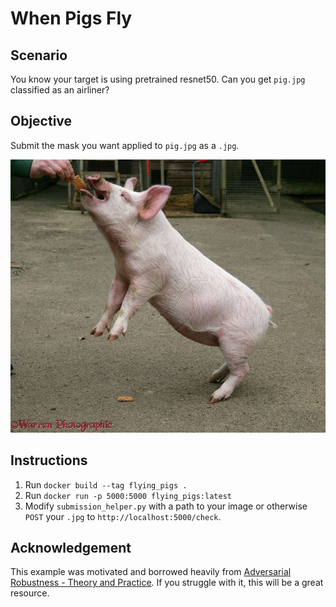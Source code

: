 # When Pigs Fly

## Scenario
You know your target is using pretrained resnet50. Can you get `pig.jpg` classified as an airliner?

## Objective
Submit the mask you want applied to `pig.jpg` as a `.jpg`.

![pig.jpg](pig.jpg)

## Instructions
1. Run `docker build --tag flying_pigs .`
2. Run `docker run -p 5000:5000 flying_pigs:latest`
3. Modify `submission_helper.py` with a path to your image or otherwise `POST` your `.jpg` to `http://localhost:5000/check`.

## Acknowledgement
This example was motivated and borrowed heavily from [Adversarial Robustness - Theory and Practice](https://adversarial-ml-tutorial.org). If you struggle with it, this will be a great resource.
